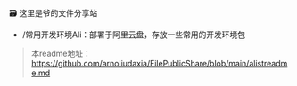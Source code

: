 🗃️ 这里是爷的文件分享站

- /常用开发环境Ali：部署于阿里云盘，存放一些常用的开发环境包

> 本readme地址：https://github.com/arnoliudaxia/FilePublicShare/blob/main/alistreadme.md
